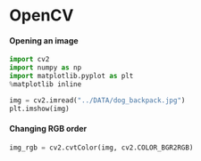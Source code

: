 # OpenCV

#### Opening an image
``` python
import cv2
import numpy as np
import matplotlib.pyplot as plt
%matplotlib inline

img = cv2.imread("../DATA/dog_backpack.jpg")
plt.imshow(img)

```
#### Changing RGB order
```python
img_rgb = cv2.cvtColor(img, cv2.COLOR_BGR2RGB)
```

